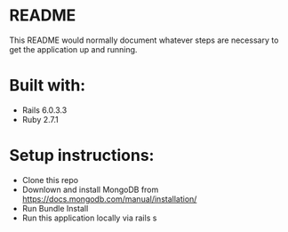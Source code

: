 # README

This README would normally document whatever steps are necessary to get the
application up and running.

# Built with:
* Rails 6.0.3.3
* Ruby 2.7.1


# Setup instructions:
* Clone this repo
* Downlown and install MongoDB from https://docs.mongodb.com/manual/installation/ 
* Run Bundle Install
* Run this application locally via rails s



